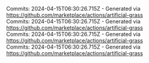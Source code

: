 Commits: 2024-04-15T06:30:26.715Z - Generated via https://github.com/marketplace/actions/artificial-grass
<br>
Commits: 2024-04-15T06:30:26.715Z - Generated via https://github.com/marketplace/actions/artificial-grass
<br>
Commits: 2024-04-15T06:30:26.715Z - Generated via https://github.com/marketplace/actions/artificial-grass
<br>
Commits: 2024-04-15T06:30:26.715Z - Generated via https://github.com/marketplace/actions/artificial-grass
<br>

